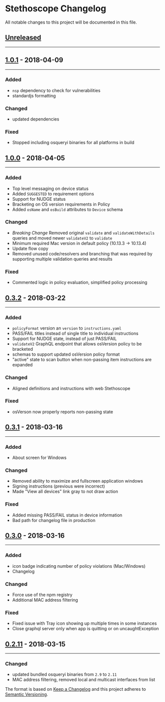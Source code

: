 # Stethoscope Changelog

All notable changes to this project will be documented in this file.

## [Unreleased](#)

----

## [1.0.1](#) - 2018-04-09

-----
### Added
- `nsp` dependency to check for vulnerabilities
- standardjs formatting

### Changed
- updated dependencies

### Fixed
- Stopped including osqueryi binaries for all platforms in build


## [1.0.0](https://github.com/Netflix/stethoscope-app/tree/1.0.0) - 2018-04-05

----

### Added
- Top level messaging on device status
- Added `SUGGESTED` to requirement options
- Support for NUDGE status
- Bracketing on OS version requirements in Policy
- Added `osName` and `osBuild` attributes to `Device` schema

### Changed
- *Breaking Change* Removed original `validate` and `validateWithDetails` queries and moved newer `validateV2` to `validate`
- Minimum required Mac version in default policy (10.13.3 -> 10.13.4)
- Update flow copy
- Removed unused code/resolvers and branching that was required by supporting multiple validation queries and results

### Fixed
- Commented logic in policy evaluation, simplified policy processing

## [0.3.2](https://github.com/Netflix/stethoscope-app/tree/0.3.2) - 2018-03-22

----

### Added
- `policyFormat` version an `version` to `instructions.yaml`
- PASS/FAIL titles instead of single title to individual instructions
- Support for NUDGE state, instead of just PASS/FAIL
- `validateV2` GraphQL endpoint that allows osVersion policy to be bracketed
- schemas to support updated osVersion policy format
- "active" state to scan button when non-passing item instructions are expanded

### Changed
- Aligned definitions and instructions with web Stethoscope

### Fixed
- osVerson now properly reports non-passing state

## [0.3.1](#) - 2018-03-16

----

### Added
- About screen for Windows

### Changed
- Removed ability to maximize and fullscreen application windows
- Signing instructions (previous were incorrect)
- Made "View all devices" link gray to not draw action

### Fixed
- Added missing PASS/FAIL status in device information
- Bad path for changelog file in production

## [0.3.0](#) - 2018-03-16

-----
### Added
- icon badge indicating number of policy violations (Mac/Windows)
- Changelog

### Changed
- Force use of the npm registry
- Additional MAC address filtering

### Fixed
- Fixed issue with Tray icon showing up multiple times in some instances
- Close graphql server only when app is quitting or on uncaughtException

## [0.2.11](#) - 2018-03-15

----
### Changed
- updated bundled osqueryi binaries from `2.9` to `2.11`
- MAC address filtering, removed local and multicast interfaces from list



The format is based on [Keep a Changelog](http://keepachangelog.com/en/1.0.0/)
and this project adheres to [Semantic Versioning](http://semver.org/spec/v2.0.0.html).
